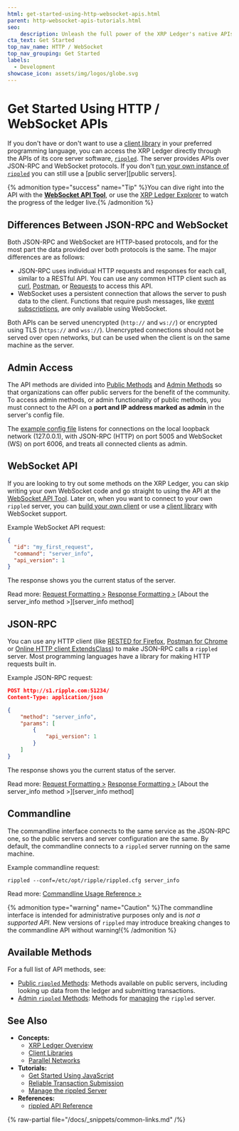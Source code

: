 ```yaml
---
html: get-started-using-http-websocket-apis.html
parent: http-websocket-apis-tutorials.html
seo:
    description: Unleash the full power of the XRP Ledger's native APIs.
cta_text: Get Started
top_nav_name: HTTP / WebSocket
top_nav_grouping: Get Started
labels:
  - Development
showcase_icon: assets/img/logos/globe.svg
---
```

# Get Started Using HTTP / WebSocket APIs

If you don't have or don't want to use a [client library](../../../references/client-libraries.md) in your preferred programming language, you can access the XRP Ledger directly through the APIs of its core server software, [`rippled`](../../../concepts/networks-and-servers/index.md). The server provides APIs over JSON-RPC and WebSocket protocols. If you don't [run your own instance of `rippled`](../../../infrastructure/installation/index.md) you can still use a [public server][public servers].

{% admonition type="success" name="Tip" %}You can dive right into the API with the [**WebSocket API Tool**](/resources/dev-tools/websocket-api-tool), or use the [XRP Ledger Explorer](https://livenet.xrpl.org/) to watch the progress of the ledger live.{% /admonition %}

## Differences Between JSON-RPC and WebSocket

Both JSON-RPC and WebSocket are HTTP-based protocols, and for the most part the data provided over both protocols is the same. The major differences are as follows:

- JSON-RPC uses individual HTTP requests and responses for each call, similar to a RESTful API. You can use any common HTTP client such as [curl](https://curl.se/), [Postman](https://www.postman.com/downloads/), or [Requests](https://requests.readthedocs.io/) to access this API.
- WebSocket uses a persistent connection that allows the server to push data to the client. Functions that require push messages, like [event subscriptions](../../../references/http-websocket-apis/public-api-methods/subscription-methods/subscribe.md), are only available using WebSocket.

Both APIs can be served unencrypted (`http://` and `ws://`) or encrypted using TLS (`https://` and `wss://`). Unencrypted connections should not be served over open networks, but can be used when the client is on the same machine as the server.


## Admin Access

The API methods are divided into [Public Methods](../../../references/http-websocket-apis/public-api-methods/index.md) and [Admin Methods](../../../references/http-websocket-apis/admin-api-methods/index.md) so that organizations can offer public servers for the benefit of the community. To access admin methods, or admin functionality of public methods, you must connect to the API on a **port and IP address marked as admin** in the server's config file.

The [example config file](https://github.com/XRPLF/rippled/blob/f00f263852c472938bf8e993e26c7f96f435935c/cfg/rippled-example.cfg#L1154-L1179) listens for connections on the local loopback network (127.0.0.1), with JSON-RPC (HTTP) on port 5005 and WebSocket (WS) on port 6006, and treats all connected clients as admin.


## WebSocket API

If you are looking to try out some methods on the XRP Ledger, you can skip writing your own WebSocket code and go straight to using the API at the [WebSocket API Tool](/resources/dev-tools/websocket-api-tool). Later on, when you want to connect to your own `rippled` server, you can [build your own client](monitor-incoming-payments-with-websocket.md) or use a [client library](../../../references/client-libraries.md) with WebSocket support.

Example WebSocket API request:

```json
{
  "id": "my_first_request",
  "command": "server_info",
  "api_version": 1
}
```

The response shows you the current status of the server.

Read more: [Request Formatting >](../../../references/http-websocket-apis/api-conventions/request-formatting.md) [Response Formatting >](../../../references/http-websocket-apis/api-conventions/response-formatting.md) [About the server_info method >][server_info method]

## JSON-RPC

You can use any HTTP client (like [RESTED for Firefox](https://addons.mozilla.org/en-US/firefox/addon/rested/), [Postman for Chrome](https://chrome.google.com/webstore/detail/postman/fhbjgbiflinjbdggehcddcbncdddomop?hl=en) or [Online HTTP client ExtendsClass](https://extendsclass.com/rest-client-online.html)) to make JSON-RPC calls a `rippled` server. Most programming languages have a library for making HTTP requests built in. <!-- SPELLING_IGNORE: extendsclass -->

Example JSON-RPC request:

```json
POST http://s1.ripple.com:51234/
Content-Type: application/json

{
    "method": "server_info",
    "params": [
        {
            "api_version": 1
        }
    ]
}
```

The response shows you the current status of the server.

Read more: [Request Formatting >](../../../references/http-websocket-apis/api-conventions/request-formatting.md#json-rpc-format) [Response Formatting >](../../../references/http-websocket-apis/api-conventions/response-formatting.md) [About the server_info method >][server_info method]

## Commandline

The commandline interface connects to the same service as the JSON-RPC one, so the public servers and server configuration are the same. By default, the commandline connects to a `rippled` server running on the same machine.

Example commandline request:

```
rippled --conf=/etc/opt/ripple/rippled.cfg server_info
```

Read more: [Commandline Usage Reference >](../../../infrastructure/commandline-usage.md)

{% admonition type="warning" name="Caution" %}The commandline interface is intended for administrative purposes only and is _not a supported API_.  New versions of `rippled` may introduce breaking changes to the commandline API without warning!{% /admonition %}

## Available Methods

For a full list of API methods, see:

- [Public `rippled` Methods](../../../references/http-websocket-apis/public-api-methods/index.md): Methods available on public servers, including looking up data from the ledger and submitting transactions.
- [Admin `rippled` Methods](../../../references/http-websocket-apis/admin-api-methods/index.md): Methods for [managing](../../../infrastructure/installation/install-rippled-on-ubuntu.md) the `rippled` server.


## See Also

- **Concepts:**
    - [XRP Ledger Overview](/about/)
    - [Client Libraries](../../../references/client-libraries.md)
    - [Parallel Networks](../../../concepts/networks-and-servers/parallel-networks.md)
- **Tutorials:**
    - [Get Started Using JavaScript](get-started.md)
    - [Reliable Transaction Submission](../../../concepts/transactions/reliable-transaction-submission.md)
    - [Manage the rippled Server](../../../infrastructure/installation/install-rippled-on-ubuntu.md)
- **References:**
    - [rippled API Reference](../../../references/http-websocket-apis/index.md)

{% raw-partial file="/docs/_snippets/common-links.md" /%}
